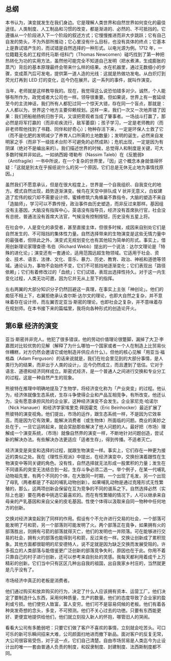 ## 总纲

本书认为，演变就发生在我们身边。它是理解人类世界和自然世界如何变化的最佳途径。人类制度、人工制品和习惯的改变，都是渐进的、必然的、不可抵挡的。它遵循从一个阶段进入下ー个阶段的叙述方式；它慢慢推进而非大步跳跃；它有自己自发的势头，不为外部所推动；它心里没有什么目标，也没有具体的终点；它基本上是靠试错产生的，而试错是自然选择的一种形式。以电光源为例。1712 年，一位籍籍无名的工程师托马斯·纽科门（Thomas Newcomen）碰巧找到了第一种把热转化为功的实用方法，虽然他可能完全不知道自己发明（把水煮沸，生成膨胀的蒸汽）背后的基本原理最终会带来什么样的结果。水在机器里，通过无数细小的步骤，变成蒸汽后可发电，提供第一道人造的光线：这就是热做功发电。从白炽灯到荧光灯再到 LED 灯的变化，迄今仍在展开。这一系列的事件，就叫作演变。

当年，老师就是这样教导我的。现在，我觉得这么说恐怕错多对少。诚然，个人能够有所作为，政党或者大公司也一样。领导很重要。但如果说，世界上有一套延续至今的主流神话，我们所有人都犯过同一个惊天大错，存在同一个盲点，那就是：人人都以为，世界这个地方主要仰赖规划。这样一来，我们一次又ー次地弄错了因果：我们把船舶扬帆归咎于风，又误把旁观者当成了肇事者。一场战斗打赢了，那必然是将军打嬴的（而非疟疾流行，敌军萎靡）；孩子学习，一定是老师教的（而非老师帮他找到了书籍、同伴和好奇心）；物种存活下来，一定是环保人士救了它（而不是化肥的发明减少了养育人口所需的土地数量）；发明的诞生，必然来自发明家之手（而非下一级技术台阶不可避免的必然成熟）；危机出现，一定是因为有阴谋（绝对不是编出来的）。我们描述世界的时候，总觉得人和制度是关键，可大多数时候并非如此。一如纳西姆·塔勒布（Nassim Taleb）在《反脆弱》（Antifragile）一书中所说，在一个复杂的世界里，「因」这个概念本身就值得怀疑：「这就是別太在乎报纸说什么的另一个原因，它们总是无休无止地为事情找原因。」


虽然我们不愿意承认，但是在很大程度上，世界是一个自我组织、自我变化的地方。模式自然出现，趋势逐渐演变。候鸟在天空中排队成 V 状并无意义，白蚁建造了宏伟的蚁穴却不需要设计师，蜜蜂修筑六角蜂巢不靠指令，大脑的塑造不来自「造脑师」，学习可以不靠传授，政治事件由历史塑造，而非反过来那样。基因组没有主基因，大脑没有指挥中心，英语没有指导员，经济没有首席执行官，社会没有总统，普通法没有首席大法官，气候没有控制按钮，历史没有五星上将。

在社会中，人是变化的承受者，甚至直接主体，但很多时候，成因来自别处它们是自然发生的、不可阻挡的集体性力量。自然选择带来的生物演变是这些无情力量中的最强者，但除此之外，演变式无规划变化也有其他较为简单的形式。事实上，借用创新理论家理查德·韦伯（Richard Webb）提出的一个说法：达尔文理论是「特殊的进化论」；演变还有一套通论，适用范围远超生物领域。它适用于社会、资金、技术、语言、法律、文化、音乐、暴力、历史、教育、政治、神衹和道徳等领域。通论认为，事物不会始终不变，它们不可抵挡地逐渐变化；它们表现出「路径依赖」；它们有着修改过的「血统」；它们试错，表现出选择性持久。对于这一内生变化过程，人类无功可邀，因为它并无从上至下的指挥。

左右两翼的大部分知识分子仍然回避这一真理，在事实上主张「神创论」。他们的痴狂不相上下，右翼拒绝承认查尔斯·达尔文的理论，也即大自然之复杂，并不意味着存在设计师，而左翼否定亚当·斯密的理论，也即社会之复杂，并不意味着存在规划师。在本书接下来的篇幅里，我将向各种形式的创造论开火。

## 第6章 经济的演变

亚当·斯密并非完人。他犯了很多错误，他的劳动价值理论很蹩脚，漏掉了大卫·李嘉图对比较优势的见解（解释了为什么哪怕一个国家或者ー个人在制造上比贸易伙伴糟糕，对方仍然会邀请它或他制造并供应点什么）。但他的核心见解「用亚当·福格森（Adam Ferguson）的话来说就是，我们在社会里见到的大部分事情，是人类行为的结果，而非出于人类的设计」，迄今仍然成立，而且遭到了低估。它对于语言、道德和经济同样成立。斯密式经济，是一个普通人之间进行交换和专业分工的过程。这是一种自然产生的现象。

熊彼特在推理中明确地提及了生物学，将经济变化称为「产业突变」的过程。他认为，经济体就像生态系统，生存斗争使得企业和产品互相竞争，有所改变。他还认为，没有愿意承担风险的企业家，这种经济演变不会发生。企业家尼克·哈诺尔（Nick Hanauer）和经济学家埃里克·拜因霍克（Eric Beinhocker）最近扩展了熊彼特的演变视角。他们提出，市场的运作，跟生态系统一样，不是因为它效率高，而是因为它有效果，能解决消费者（或生物体）所面临的问题。商业的美妙之处在于，一旦它运转起来，就会奖励那些解决了他人问题的人。最好把（市场）理解成一个演变系统，（市场）就像自然界的演变一样，不断地针对问题创造，尝试新的解决办法。有些解决办法更适应「适者生存」，得到传播。不适者灭亡。

经济演变是突变和选择的过程，就跟生物演变一样。事实上，它们存在一种更为接近的类似之处。我在《理性乐观派》中提出，在经济演变中，交换扮演着跟性在生物演变中等同关键的角色。没有性，自然选择就无法形成一股累积的力量；发生在不同谱系的突变无法结合到一起，生存斗争必须二选一。举个例子，在某一代哺乳动物祖先里，有两个不同的个体，在大致同一时期，一个出现了毛发，另一个出现了母乳（两者都是了不起的哺乳动物创新）。如果哺乳动物是通过克隆形式无性繁殖的，那么，这两项创新会保留在互为竞争的不同的谱系之下。自然选择必然（实际上也是）要在两者中挑选它最喜欢的。而在有性繁殖的情况下，人可以继承来自母亲的产乳基因和来自父亲的皮毛基因。性使个体得以汲取来自同一物种中任何地方的创新。

交换对经济演变起到了同样的作用。假设有个不允许进行交易的社会，一个部落可能发明了弓和箭，另一个部落则可能发明了火。两个部落正在竟争，如果拥有火的部落胜出，则拥有弓箭的部落就得灭亡，他们的发明也一并陨落。可在能够进行交易的社会，拥有火的部落也能得到弓和箭，反过来也一样。交换让创新成了累积现象。其他方面都很聪明的尼安德特人，说不定就是因为缺乏交换而发展受阻的。许多孤立的人类部落与能借鉴更广泛创新的部落竞争失利，原因也在于此。你用不着只靠自己的村子进行创新，还可以参考来自别处的灵感。我每天都利用着成千上万精彩的创新。它们当中只有区区几种出自我的祖国，出自我家乡村庄的，当然就更是几乎没有了。

市场经济中真正的老板是消费者。

他们通过购买和放弃购买的行为，决定了什么人应该拥有资本、运营工厂。他们决定了要制造什么东西，采用何种质量，生产的数量。他们的态度导致了企业家的盈利或亏损。他们使穷人致富，富人变穷。他们可不是容易伺候的老板。他们有着各种突发奇想的念头，多变，不可预测。他们不关心过去的功徳。只要有东西能更好、更便宜地提供给他们，他们就立刻投入新人的怀抱，哪管旧人的哭闹。

看看大公司有多脆弱吧：只要它们做了客户不喜欢的事情，立刻就会吃苦头。可口可乐的新可乐瞬间招来大难，公司颜面扫地进而撤下新品。面对客户的反复无常，大公司很容易受伤，对于这一点，它们自己清楚。自由市场贸易是人类迄今为止设计出的唯一一套由普通人负责的制度，和奴隶制度、封建制度、法西斯制度都不同。
